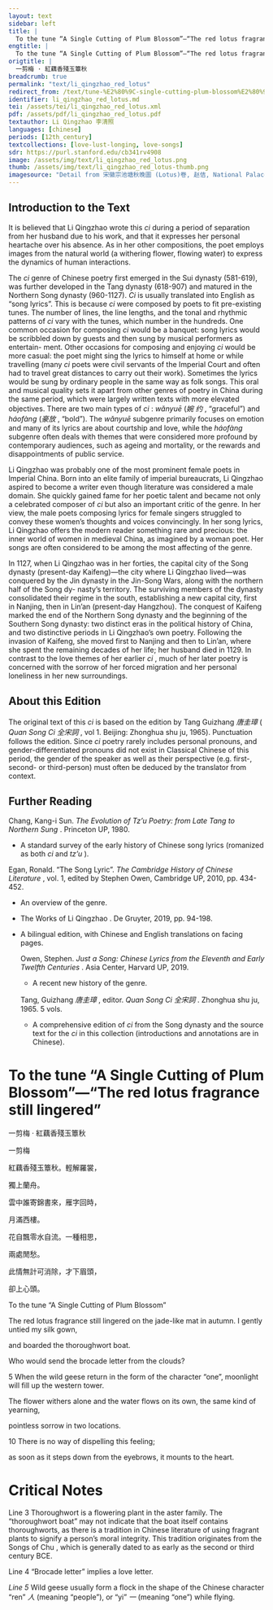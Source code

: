 ```yaml
---
layout: text
sidebar: left
title: |
  To the tune “A Single Cutting of Plum Blossom”—“The red lotus fragrance still lingered” | 一剪梅 · 紅藕香殘玉簟秋
engtitle: |
  To the tune “A Single Cutting of Plum Blossom”—“The red lotus fragrance still lingered”
origtitle: |
  一剪梅 · 紅藕香殘玉簟秋
breadcrumb: true
permalink: "text/li_qingzhao_red_lotus"
redirect_from: /text/tune-%E2%80%9C-single-cutting-plum-blossom%E2%80%9D%E2%80%94%E2%80%9C-red-lotus-fragrance-still-lingered%E2%80%9D
identifier: li_qingzhao_red_lotus.md
tei: /assets/tei/li_qingzhao_red_lotus.xml
pdf: /assets/pdf/li_qingzhao_red_lotus.pdf
textauthor: Li Qingzhao 李清照
languages: [chinese]
periods: [12th_century]
textcollections: [love-lust-longing, love-songs]
sdr: https://purl.stanford.edu/cb341rv4908
image: /assets/img/text/li_qingzhao_red_lotus.png
thumb: /assets/img/text/li_qingzhao_red_lotus-thumb.png
imagesource: "Detail from 宋徽宗池塘秋晚圖 (Lotus)卷, 赵佶, National Palace Museum, Accession Number: K2A000986N000000000PAD [Public Domain]"
---
```

<h2>Introduction to the Text</h2>
<p>It is believed that Li Qingzhao wrote this <i> ci </i> during a period of separation from her husband due to his work, and that it expresses her personal heartache over his absence. As in her other compositions, the poet employs images from the natural world (a withering flower, flowing water) to express the dynamics of human interactions.</p>

<p>The <i> ci </i> genre of Chinese poetry first emerged in the Sui dynasty (581-619), was further developed in the Tang dynasty (618-907) and matured in the Northern Song dynasty (960-1127). <i> Ci </i> is usually translated into English as “song lyrics”. This is because <i> ci </i> were composed by poets to fit pre-existing tunes. The number of lines, the line lengths, and the tonal and rhythmic patterns of <i> ci </i> vary with the tunes, which number in the hundreds. One common occasion for composing <i> ci </i> would be a banquet: song lyrics would be scribbled down by guests and then sung by musical performers as entertain- ment. Other occasions for composing and enjoying <i> ci </i> would be more casual: the poet might sing the lyrics to himself at home or while travelling (many <i> ci </i> poets were civil servants of the Imperial Court and often had to travel great distances to carry out their work). Sometimes the lyrics would be sung by ordinary people in the same way as folk songs. This oral and musical quality sets it apart from other genres of poetry in China during the same period, which were largely written texts with more elevated objectives. There are two main types of <i> ci</i> : <i> wǎnyuē </i> (<em>婉 约</em> , “graceful”) and <i> háofàng </i> (<em>豪放</em> , “bold”). The <i> wǎnyuē </i> subgenre primarily focuses on emotion and many of its lyrics are about courtship and love, while the <i> háofàng </i> subgenre often deals with themes that were considered more profound by contemporary audiences, such as ageing and mortality, or the rewards and disappointments of public service.</p>

<p>Li Qingzhao was probably one of the most prominent female poets in Imperial China. Born into an elite family of imperial bureaucrats, Li Qingzhao aspired to become a writer even though literature was considered a male domain. She quickly gained fame for her poetic talent and became not only a celebrated composer of <i> ci </i> but also an important critic of the genre. In her view, the male poets composing lyrics for female singers struggled to convey these women’s thoughts and voices convincingly. In her song lyrics, Li Qingzhao offers the modern reader something rare and precious: the inner world of women in medieval China, as imagined by a woman poet. Her songs are often considered to be among the most affecting of the genre.</p>

<p>In 1127, when Li Qingzhao was in her forties, the capital city of the Song dynasty (present-day Kaifeng)—the city where Li Qingzhao lived—was conquered by the Jin dynasty in the Jin-Song Wars, along with the northern half of the Song dy- nasty’s territory. The surviving members of the dynasty consolidated their regime in the south, establishing a new capital city, first in Nanjing, then in Lin’an (present-day Hangzhou). The conquest of Kaifeng marked the end of the Northern Song dynasty and the beginning of the Southern Song dynasty: two distinct eras in the political history of China, and two distinctive periods in Li Qingzhao’s own poetry. Following the invasion of Kaifeng, she moved first to Nanjing and then to Lin’an, where she spent the remaining decades of her life; her husband died in 1129. In contrast to the love themes of her earlier <i> ci</i> , much of her later poetry is concerned with the sorrow of her forced migration and her personal loneliness in her new surroundings.</p>

<h2>About this Edition</h2>
<p>The original text of this <i> ci </i> is based on the edition by Tang Guizhang <em>唐圭璋</em> (<i> Quan Song Ci </i> <em>全宋詞</em> , vol 1. Beijing: Zhonghua shu ju, 1965). Punctuation follows the edition. Since <i> ci </i> poetry rarely includes personal pronouns, and gender-differentiated pronouns did not exist in Classical Chinese of this period, the gender of the speaker as well as their perspective (e.g. first-, second- or third-person) must often be deduced by the translator from context.</p>

<h2>Further Reading</h2>
<p>Chang, Kang-i Sun. <i> The Evolution of Tz’u Poetry: from Late Tang to Northern Sung</i> . Princeton UP, 1980.</p>
<ul>
<li>A standard survey of the early history of Chinese song lyrics (romanized as both <em>ci</em> and <em>tz’u</em> ).</li></ul>
<p>Egan, Ronald. “The Song Lyric”. <i> The Cambridge History of Chinese Literature</i> , vol. 1, edited by Stephen Owen, Cambridge UP, 2010, pp. 434-452.</p>
<ul>
<li>An overview of the genre.</li>
</ul>
<ul>
<li>The Works of Li Qingzhao . De Gruyter, 2019, pp. 94-198.</li></ul>
<ul>
<li>
<p>A bilingual edition, with Chinese and English translations on facing pages.</p>
<p>Owen, Stephen. <i> Just a Song: Chinese Lyrics from the Eleventh and Early Twelfth Centuries</i> . Asia Center, Harvard UP, 2019.</p>
<ul>
<li>A recent new history of the genre.</li></ul>
<p>Tang, Guizhang <em>唐圭璋</em> , editor. <i> Quan Song Ci </i> <em>全宋詞</em> . Zhonghua shu ju, 1965. 5 vols.</p>
<ul>
<li>A comprehensive edition of <em>ci</em> from the Song dynasty and the source text for the <em>ci</em> in this collection (introductions and annotations are in Chinese).</li>
</ul>
</li>
</ul>
<h1>To the tune “A Single Cutting of Plum Blossom”—“The red lotus fragrance still lingered”</h1>
<p>一剪梅 · 紅藕香殘玉簟秋</p>

<p>一剪梅</p>

<p>紅藕香殘玉簟秋。輕解羅裳，</p>
<p>獨上蘭舟。</p>
<p>雲中誰寄錦書來，雁字回時，</p>
<p>月滿西樓。</p>

<p>花自飄零水自流。一種相思，</p>
<p>兩處閒愁。</p>
<p>此情無計可消除，才下眉頭，</p>
<p>卻上心頭。</p>
<p>To the tune “A Single Cutting of Plum Blossom”</p>

<p>The red lotus fragrance still lingered on the jade-like mat in autumn. I gently untied my silk gown,</p>
<p>and boarded the thoroughwort boat.</p>
<p>Who would send the brocade letter from the clouds?</p>
<p>5 When the wild geese return in the form of the character “one”, moonlight will fill up the western tower.</p>

<p>The flower withers alone and the water flows on its own, the same kind of yearning,</p>
<p>pointless sorrow in two locations.</p>
<p>10 There is no way of dispelling this feeling;</p>
<p>as soon as it steps down from the eyebrows, it mounts to the heart.</p>

<h1>Critical Notes</h1>

<p>Line 3 Thoroughwort is a flowering plant in the aster family. The “thoroughwort boat” may not indicate that the boat itself contains thoroughworts, as there is a tradition in Chinese literature of using fragrant plants to signify a person’s moral integrity. This tradition originates from the Songs of Chu , which is generally dated to as early as the second or third century BCE.</p>
<p>Line 4 “Brocade letter” implies a love letter.</p>
<p><i> Line 5 </i> Wild geese usually form a flock in the shape of the Chinese character “ren” <em>人</em> (meaning “people”), or “yi” <em>一</em> (meaning “one”) while flying.</p>
